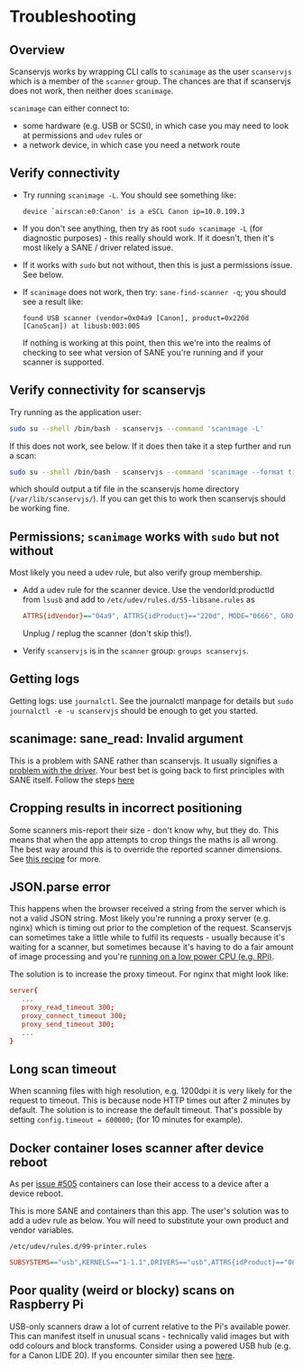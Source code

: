 # Troubleshooting

## Overview

Scanservjs works by wrapping CLI calls to `scanimage` as the user `scanservjs`
which is a member of the `scanner` group. The chances are that if scanservjs
does not work, then neither does `scanimage`.

`scanimage` can either connect to:

* some hardware (e.g. USB or SCSI), in which case you may need to look at
  permissions and `udev` rules or
* a network device, in which case you need a network route

## Verify connectivity

* Try running `scanimage -L`. You should see something like:
  ```log
  device `airscan:e0:Canon' is a eSCL Canon ip=10.0.109.3
  ```
* If you don't see anything, then try as root `sudo scanimage -L` (for
  diagnostic purposes) - this really should work. If it doesn't, then it's most
  likely a SANE / driver related issue.
* If it works with `sudo` but not without, then this is just a permissions
  issue. See below.
* If `scanimage` does not work, then try: `sane-find-scanner -q`; you should see
  a result like:
  ```log
  found USB scanner (vendor=0x04a9 [Canon], product=0x220d [CanoScan]) at libusb:003:005
  ```

  If nothing is working at this point, then this we're into the realms of
  checking to see what version of SANE you're running and if your scanner is
  supported.

## Verify connectivity for scanservjs

Try running as the application user:

```sh
sudo su --shell /bin/bash - scanservjs --command 'scanimage -L'
```

If this does not work, see below. If it does then take it a step further and run
a scan:

```sh
sudo su --shell /bin/bash - scanservjs --command 'scanimage --format tiff > test.tif'
```

which should output a tif file in the scanservjs home directory
(`/var/lib/scanservjs/`). If you can get this to work then scanservjs should
be working fine.

## Permissions; `scanimage` works with `sudo` but not without

Most likely you need a udev rule, but also verify group membership.

* Add a udev rule for the scanner device. Use the vendorId:productId from
  `lsusb` and add to `/etc/udev/rules.d/55-libsane.rules` as
  
  ```ini
  ATTRS{idVendor}=="04a9", ATTRS{idProduct}=="220d", MODE="0666", GROUP="scanner", ENV{libsane_matched}="yes"
  ```

  Unplug / replug the scanner (don't skip this!).

* Verify `scanservjs` is in the `scanner` group: `groups scanservjs`.

## Getting logs

Getting logs: use `journalctl`. See the journalctl manpage for details but
`sudo journalctl -e -u scanservjs` should be enough to get you started.

## scanimage: sane_read: Invalid argument

This is a problem with SANE rather than scanservjs. It usually signifies a
[problem with the driver](https://askubuntu.com/a/447283). Your best bet is
going back to first principles with SANE itself. Follow the steps
[here](./install.md#troubleshooting)

## Cropping results in incorrect positioning

Some scanners mis-report their size - don't know why, but they do. This means
that when the app attempts to crop things the maths is all wrong. The best way
around this is to override the reported scanner dimensions. See
[this recipe](./config.md#override-scanner-dimensions) for more.

## JSON.parse error

This happens when the browser received a string from the server which is not a
valid JSON string. Most likely you're running a proxy server (e.g. nginx) which
is timing out prior to the completion of the request. Scanservjs can sometimes
take a little while to fulfil its requests - usually because it's waiting for a
scanner, but sometimes because it's having to do a fair amount of image
processing and you're
[running on a low power CPU (e.g. RPi)](https://github.com/sbs20/scanservjs/issues/224).

The solution is to increase the proxy timeout. For nginx that might look like:

```conf
server{
   ...
   proxy_read_timeout 300;
   proxy_connect_timeout 300;
   proxy_send_timeout 300; 
   ...
}
```

## Long scan timeout

When scanning files with high resolution, e.g. 1200dpi it is very likely for the
request to timeout. This is because node HTTP times out after 2 minutes by
default. The solution is to increase the default timeout. That's possible by
setting `config.timeout = 600000;` (for 10 minutes for example).

## Docker container loses scanner after device reboot

As per
[issue #505](https://github.com/sbs20/scanservjs/issues/505#issuecomment-1364533826)
containers can lose their access to a device after a device reboot.

This is more SANE and containers than this app. The user's solution was to add a
udev rule as below. You will need to substitute your own product and vendor
variables.

`/etc/udev/rules.d/99-printer.rules`
```ini
SUBSYSTEMS=="usb",KERNELS=="1-1.1",DRIVERS=="usb",ATTRS{idProduct}=="0827", ATTRS{idVendor}=="04b8", ATTRS{serial}=="L53010612130846360",SYMLINK+="%s{manufacturer}_printer",TAG+="systemd",RUN+="/bin/bash -c '/usr/bin/systemctl restart container-scanservjs.service &'"
```

## Poor quality (weird or blocky) scans on Raspberry Pi

USB-only scanners draw a lot of current relative to the Pi's available power.
This can manifest itself in unusual scans - technically valid images but with
odd colours and block transforms. Consider using a powered USB hub (e.g. for a
Canon LIDE 20). If you encounter similar then see
[here](https://www.raspberrypi.org/forums/viewtopic.php?f=28&t=53832).
